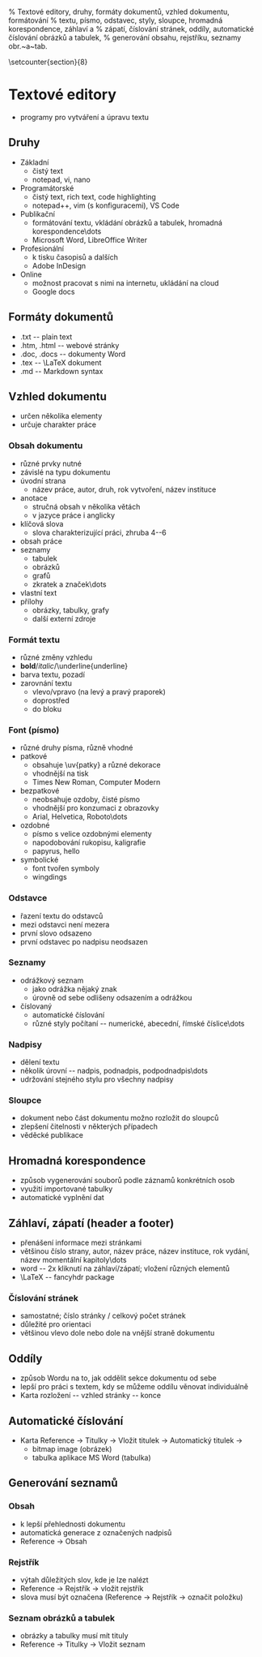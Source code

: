 % Textové editory, druhy, formáty dokumentů, vzhled dokumentu, formátování
% textu, písmo, odstavec, styly, sloupce, hromadná korespondence, záhlaví a
% zápatí, číslování stránek, oddíly, automatické číslování obrázků a tabulek,
% generování obsahu, rejstříku, seznamy obr.~a~tab.

\setcounter{section}{8}
# Textové editory
- programy pro vytváření a úpravu textu

## Druhy
- Základní
	- čistý text
	- notepad, vi, nano
- Programátorské
	- čistý text, rich text, code highlighting
	- notepad++, vim (s konfiguracemi), VS Code
- Publikační
	- formátování textu, vkládání obrázků a tabulek, hromadná korespondence\dots
	- Microsoft Word, LibreOffice Writer
- Profesionální
	- k tisku časopisů a dalších
	- Adobe InDesign
- Online
	- možnost pracovat s nimi na internetu, ukládání na cloud
	- Google docs

## Formáty dokumentů
- .txt -- plain text
- .htm, .html -- webové stránky
- .doc, .docs -- dokumenty Word
- .tex -- \LaTeX dokument
- .md -- Markdown syntax

## Vzhled dokumentu
- určen několika elementy
- určuje charakter práce

### Obsah dokumentu
- různé prvky nutné
- závislé na typu dokumentu
- úvodní strana
	- název práce, autor, druh, rok vytvoření, název instituce
- anotace
	- stručná obsah v několika větách
	- v jazyce práce i anglicky
- klíčová slova
	- slova charakterizující práci, zhruba 4--6
- obsah práce
- seznamy
	- tabulek
	- obrázků
	- grafů
	- zkratek a značek\dots
- vlastní text
- přílohy
	- obrázky, tabulky, grafy
	- další externí zdroje

### Formát textu
- různé změny vzhledu
- **bold**/*italic*/\underline{underline}
- barva textu, pozadí
- zarovnání textu
	- vlevo/vpravo (na levý a pravý praporek)
	- doprostřed
	- do bloku

### Font (písmo)
- různé druhy písma, různě vhodné
- patkové
	- obsahuje \uv{patky} a různé dekorace
	- vhodnější na tisk
	- Times New Roman, Computer Modern
- bezpatkové
	- neobsahuje ozdoby, čisté písmo
	- vhodnější pro konzumaci z obrazovky
	- Arial, Helvetica, Roboto\dots
- ozdobné
	- písmo s velice ozdobnými elementy
	- napodobování rukopisu, kaligrafie
	- papyrus, hello
- symbolické
	- font tvořen symboly
	- wingdings

### Odstavce
- řazení textu do odstavců
- mezi odstavci není mezera
- první slovo odsazeno
- první odstavec po nadpisu neodsazen

### Seznamy
- odrážkový seznam
	- jako odrážka nějaký znak
	- úrovně od sebe odlišeny odsazením a odrážkou
- číslovaný
	- automatické číslování
	- různé styly počítaní -- numerické, abecední, římské číslice\dots

### Nadpisy
- dělení textu
- několik úrovní -- nadpis, podnadpis, podpodnadpis\dots
- udržování stejného stylu pro všechny nadpisy

### Sloupce
- dokument nebo část dokumentu možno rozložit do sloupců
- zlepšení čitelnosti v některých případech
- věděcké publikace

## Hromadná korespondence
- způsob vygenerování souborů podle záznamů konkrétních osob
- využití importované tabulky
- automatické vyplnění dat

## Záhlaví, zápatí (header a footer)
- přenášení informace mezi stránkami
- většinou číslo strany, autor, název práce, název instituce, rok vydání, název momentální kapitoly\dots
- word -- 2x kliknutí na záhlaví/zápatí; vložení různých elementů
- \LaTeX -- fancyhdr package

### Číslování stránek
- samostatné; číslo stránky / celkový počet stránek
- důležité pro orientaci
- většinou vlevo dole nebo dole na vnější straně dokumentu

## Oddíly
- způsob Wordu na to, jak oddělit sekce dokumentu od sebe
- lepší pro práci s textem, kdy se můžeme oddílu věnovat individuálně
- Karta rozložení -- vzhled stránky -- konce

## Automatické číslování
- Karta Reference $\rightarrow$ Titulky $\rightarrow$ Vložit titulek $\rightarrow$ Automatický titulek $\rightarrow$
	- bitmap image (obrázek)
	- tabulka aplikace MS Word (tabulka)

## Generování seznamů
### Obsah
- k lepší přehlednosti dokumentu
- automatická generace z označených nadpisů
- Reference $\rightarrow$ Obsah

### Rejstřík
- výtah důležitých slov, kde je lze nalézt
- Reference $\rightarrow$ Rejstřík $\rightarrow$ vložit rejstřík
- slova musí být označena (Reference $\rightarrow$ Rejstřík $\rightarrow$ označit položku)

### Seznam obrázků a tabulek
- obrázky a tabulky musí mít tituly
- Reference $\rightarrow$ Titulky $\rightarrow$ Vložit seznam
